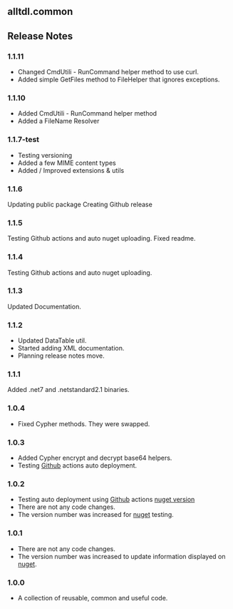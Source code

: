 ## alltdl.common

## Release Notes

### 1.1.11

- Changed CmdUtili - RunCommand helper method to use curl.
- Added simple GetFiles method to FileHelper that ignores exceptions.

### 1.1.10

- Added CmdUtili - RunCommand helper method
- Added a FileName Resolver

### 1.1.7-test

- Testing versioning
- Added a few MIME content types
- Added / Improved extensions & utils

### 1.1.6

Updating public package
Creating Github release

### 1.1.5

Testing Github actions and auto nuget uploading.
Fixed readme.

### 1.1.4

Testing Github actions and auto nuget uploading. 

### 1.1.3

Updated Documentation.

### 1.1.2

- Updated DataTable util.
- Started adding XML documentation.
- Planning release notes move.

### 1.1.1

Added .net7 and .netstandard2.1 binaries.

### 1.0.4

- Fixed Cypher methods. They were swapped.

### 1.0.3

- Added Cypher encrypt and decrypt base64 helpers.
- Testing [Github] actions auto deployment.

### 1.0.2

- Testing auto deployment using [Github] actions [nuget version]
- There are not any code changes.
- The version number was increased for [nuget] testing.

### 1.0.1

- There are not any code changes.
- The version number was increased to update information displayed on [nuget].

### 1.0.0

- A collection of reusable, common and useful code.

[nuget]: <https://www.nuget.org/packages/alltdl.common/> "Nuget.org"
[nuget version]: <https://www.nuget.org/packages/alltdl.common/#versions-body-tab> "nuget.org Version"
[github]: <https://github.com/Lewis-Fam/alltdl.common> "Public Repository"
